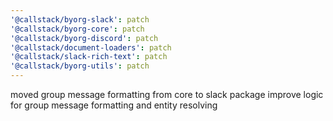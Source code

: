 ```yaml
---
'@callstack/byorg-slack': patch
'@callstack/byorg-core': patch
'@callstack/byorg-discord': patch
'@callstack/document-loaders': patch
'@callstack/slack-rich-text': patch
'@callstack/byorg-utils': patch
---
```


moved group message formatting from core to slack package
improve logic for group message formatting and entity resolving
